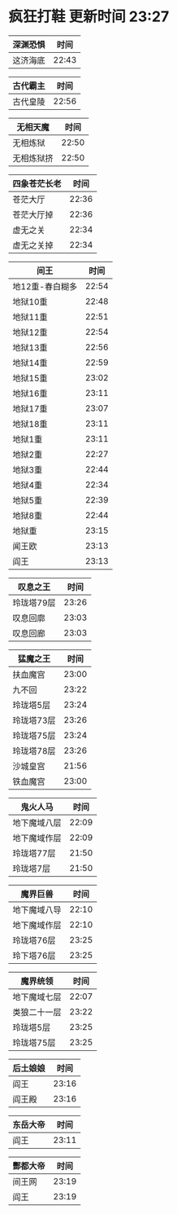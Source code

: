 # 疯狂打鞋 更新时间 23:27

| 深渊恐惧   | 时间    |
|--------|-------|
| 这济海底 | 22:43 |

| 古代霸主   | 时间    |
|--------|-------|
| 古代皇陵 | 22:56 |

| 无相天魔   | 时间    |
|--------|-------|
| 无相炼狱 | 22:50 |
| 无相炼狱挤 | 22:50 |

| 四象苍茫长老   | 时间    |
|--------|-------|
| 苍茫大厅 | 22:36 |
| 苍茫大厅掉 | 22:36 |
| 虚无之关 | 22:34 |
| 虚无之关掉 | 22:34 |

| 间王   | 时间    |
|--------|-------|
| 地12重-春白糊多 | 22:54 |
| 地狱10重 | 22:48 |
| 地狱11重 | 22:51 |
| 地狱12重 | 22:54 |
| 地狱13重 | 22:56 |
| 地狱14重 | 22:59 |
| 地狱15重 | 23:02 |
| 地狱16重 | 23:11 |
| 地狱17重 | 23:07 |
| 地狱18重 | 23:11 |
| 地狱1重 | 23:11 |
| 地狱2重 | 22:27 |
| 地狱3重 | 22:44 |
| 地狱4重 | 22:34 |
| 地狱5重 | 22:39 |
| 地狱8重 | 22:44 |
| 地狱重 | 23:15 |
| 闻王欧 | 23:13 |
| 阎王 | 23:13 |

| 叹息之王   | 时间    |
|--------|-------|
| 玲珑塔79层 | 23:26 |
| 叹息回廓 | 23:03 |
| 叹息回廊 | 23:03 |

| 猛魔之王   | 时间    |
|--------|-------|
| 扶血魔宫 | 23:00 |
| 九不回 | 23:22 |
| 玲珑塔5层 | 23:24 |
| 玲珑塔73层 | 23:26 |
| 玲珑塔75层 | 23:24 |
| 玲珑塔78层 | 23:26 |
| 沙城皇宫 | 21:56 |
| 铁血魔宫 | 23:00 |

| 鬼火人马   | 时间    |
|--------|-------|
| 地下魔域八层 | 22:09 |
| 地下魔域作层 | 22:09 |
| 玲珑塔77层 | 21:50 |
| 玲珑塔7层 | 21:50 |

| 魔界巨兽   | 时间    |
|--------|-------|
| 地下魔域八导 | 22:10 |
| 地下魔域作层 | 22:10 |
| 玲珑塔76层 | 23:25 |
| 玲下塔76层 | 23:25 |

| 魔界统领   | 时间    |
|--------|-------|
| 地下魔域七层 | 22:07 |
| 类狼二十一层 | 23:22 |
| 玲珑塔5层 | 23:25 |
| 玲珑塔75层 | 23:25 |

| 后土娘娘   | 时间    |
|--------|-------|
| 阎王 | 23:16 |
| 阎王殿 | 23:16 |

| 东岳大帝   | 时间    |
|--------|-------|
| 阎王 | 23:11 |

| 酆都大帝   | 时间    |
|--------|-------|
| 间王网 | 23:19 |
| 阎王 | 23:19 |